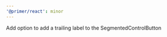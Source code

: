 ```yaml
---
'@primer/react': minor
---
```


Add option to add a trailing label to the SegmentedControlButton

<!-- Changed components: _none_ -->
